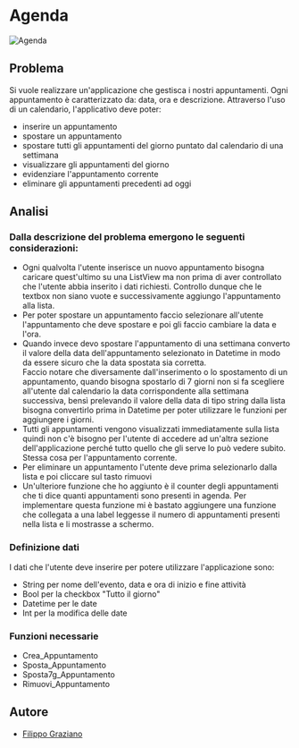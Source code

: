 # Agenda

![Agenda](https://user-images.githubusercontent.com/78277419/187724156-ab937cc0-0661-4194-8582-a59b1eabd7c5.png)

## Problema
Si vuole realizzare un'applicazione che gestisca i nostri appuntamenti. Ogni appuntamento è caratterizzato da: data, ora e descrizione.
Attraverso l'uso di un calendario, l'applicativo deve poter:
- inserire un appuntamento
- spostare un appuntamento
- spostare tutti gli appuntamenti del giorno puntato dal calendario di una settimana
- visualizzare gli appuntamenti del giorno
- evidenziare l'appuntamento corrente
- eliminare gli appuntamenti precedenti ad oggi

## Analisi

### Dalla descrizione del problema emergono le seguenti considerazioni:
- Ogni qualvolta l'utente inserisce un nuovo appuntamento bisogna caricare quest'ultimo su una ListView ma non prima di aver controllato che l'utente abbia inserito i dati richiesti. Controllo dunque che le textbox non siano vuote e successivamente aggiungo l'appuntamento alla lista.
- Per poter spostare un appuntamento faccio selezionare all'utente l'appuntamento che deve spostare e poi gli faccio cambiare la data e l'ora.
- Quando invece devo spostare l'appuntamento di una settimana converto il valore della data dell'appuntamento selezionato in Datetime in modo da essere sicuro che la data spostata sia corretta. <br>
Faccio notare che diversamente dall'inserimento o lo spostamento di un appuntamento, quando bisogna spostarlo di 7 giorni non si fa scegliere all'utente dal calendario la data corrispondente alla settimana successiva, bensì prelevando il valore della data di tipo string dalla lista bisogna convertirlo prima in Datetime per poter utilizzare le funzioni per aggiungere i giorni.
- Tutti gli appuntamenti vengono visualizzati immediatamente sulla lista quindi non c'è bisogno per l'utente di accedere ad un'altra sezione dell'applicazione perché tutto quello che gli serve lo può vedere subito. Stessa cosa per l'appuntamento corrente.
- Per eliminare un appuntamento l'utente deve prima selezionarlo dalla lista e poi cliccare sul tasto rimuovi
- Un'ulteriore funzione che ho aggiunto è il counter degli appuntamenti che ti dice quanti appuntamenti sono presenti in agenda. Per implementare questa funzione mi è bastato aggiungere una funzione che collegata a una label leggesse il numero di appuntamenti presenti nella lista e li mostrasse a schermo.

### Definizione dati
I dati che l'utente deve inserire per potere utilizzare l'applicazione sono:
- String per nome dell'evento, data e ora di inizio e fine attività
- Bool per la checkbox "Tutto il giorno"
- Datetime per le date
- Int per la modifica delle date

### Funzioni necessarie
- Crea_Appuntamento
- Sposta_Appuntamento
- Sposta7g_Appuntamento
- Rimuovi_Appuntamento

## Autore
- [Filippo Graziano](https://github.com/Grax03)
